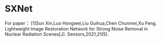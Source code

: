 # SXNet
For paper：
[1]Sun Xin,Luo Hongwei,Liu Guihua,Chen Chunmei,Xu Feng. Lightweight Image Restoration Network for Strong Noise Removal in Nuclear Radiation Scenes[J]. Sensors,2021,21(5).
